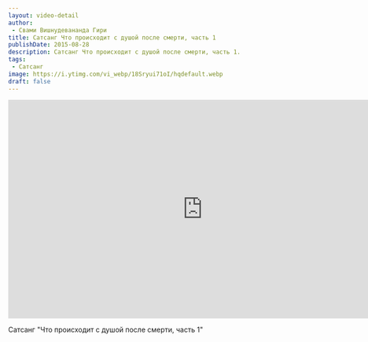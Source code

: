 ```yaml
---
layout: video-detail
author:
 - Свами Вишнудевананда Гири
title: Сатсанг Что происходит с душой после смерти, часть 1
publishDate: 2015-08-28
description: Сатсанг Что происходит с душой после смерти, часть 1. 
tags: 
 - Сатсанг
image: https://i.ytimg.com/vi_webp/18Sryui71oI/hqdefault.webp
draft: false
---
```


<iframe width="790" height="444" src="https://www.youtube.com/embed/18Sryui71oI" frameborder="0" allowfullscreen=""></iframe> 

  Сатсанг "Что происходит с душой после смерти, часть 1"

  

 